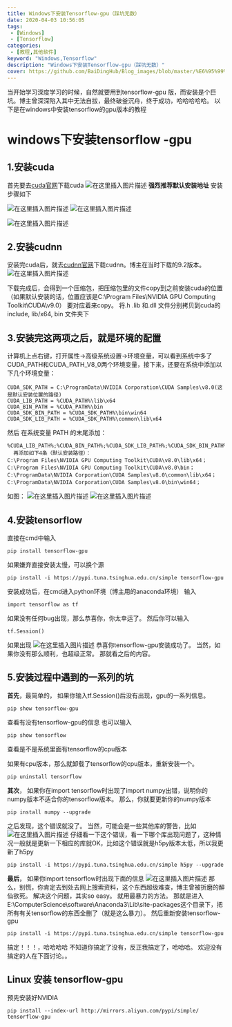 ```yaml
---
title: Windows下安装Tensorflow-gpu（踩坑无数）
date: 2020-04-03 10:56:05
tags:
 - [Windows]
 - [Tensorflow]
categories: 
 - [教程,其他软件]
keyword: "Windows,Tensorflow"
description: "Windows下安装Tensorflow-gpu（踩坑无数）"
cover: https://github.com/BaiDingHub/Blog_images/blob/master/%E6%95%99%E7%A8%8B/%E5%85%B6%E4%BB%96%E8%BD%AF%E4%BB%B6/Windows%E4%B8%8B%E5%AE%89%E8%A3%85Tensorflow-gpu%EF%BC%88%E8%B8%A9%E5%9D%91%E6%97%A0%E6%95%B0%EF%BC%89/cover.png?raw=true
---
```




当开始学习深度学习的时候，自然就要用到tensorflow-gpu
版，而安装是个巨坑。博主曾深深陷入其中无法自拔，最终破釜沉舟，终于成功，哈哈哈哈哈。
以下是在windows中安装tensorflow的gpu版本的教程
# windows下安装tensorflow -gpu
## 1.安装cuda
首先要去[cuda官网](https://developer.nvidia.com/cuda-downloads?target_os=Windows&target_arch=x86_64&target_version=10&target_type=exenetwork)下载cuda
![在这里插入图片描述](https://img-blog.csdn.net/2018100623024590?watermark/2/text/aHR0cHM6Ly9ibG9nLmNzZG4ubmV0L1N0YXJkdXN0WXU=/font/5a6L5L2T/fontsize/400/fill/I0JBQkFCMA==/dissolve/70)
**强烈推荐默认安装地址**
安装步骤如下

![在这里插入图片描述](https://img-blog.csdn.net/20181006230822553?watermark/2/text/aHR0cHM6Ly9ibG9nLmNzZG4ubmV0L1N0YXJkdXN0WXU=/font/5a6L5L2T/fontsize/400/fill/I0JBQkFCMA==/dissolve/70)
![在这里插入图片描述](https://img-blog.csdn.net/20181006230832768?watermark/2/text/aHR0cHM6Ly9ibG9nLmNzZG4ubmV0L1N0YXJkdXN0WXU=/font/5a6L5L2T/fontsize/400/fill/I0JBQkFCMA==/dissolve/70)

![在这里插入图片描述](https://img-blog.csdn.net/20181006230840256?watermark/2/text/aHR0cHM6Ly9ibG9nLmNzZG4ubmV0L1N0YXJkdXN0WXU=/font/5a6L5L2T/fontsize/400/fill/I0JBQkFCMA==/dissolve/70)

## 2.安装cudnn
安装完cuda后，就去[cudnn官网](https://developer.nvidia.com/rdp/cudnn-download)下载cudnn。博主在当时下载的9.2版本。
![在这里插入图片描述](https://img-blog.csdn.net/20181006231053801?watermark/2/text/aHR0cHM6Ly9ibG9nLmNzZG4ubmV0L1N0YXJkdXN0WXU=/font/5a6L5L2T/fontsize/400/fill/I0JBQkFCMA==/dissolve/70)

下载完成后，会得到一个压缩包，把压缩包里的文件copy到之前安装cuda的位置（如果默认安装的话，位置应该是C:\Program Files\NVIDIA GPU Computing Toolkit\CUDA\v9.0）
要对应着来copy。
将.h .lib 和.dll 文件分别拷贝到cuda的include, lib/x64, bin 文件夹下

## 3.安装完这两项之后，就是环境的配置

计算机上点右键，打开属性->高级系统设置->环境变量，可以看到系统中多了CUDA_PATH和CUDA_PATH_V8_0两个环境变量，接下来，还要在系统中添加以下几个环境变量：  


    CUDA_SDK_PATH = C:\ProgramData\NVIDIA Corporation\CUDA Samples\v8.0(这是默认安装位置的路径) 
    CUDA_LIB_PATH = %CUDA_PATH%\lib\x64  
    CUDA_BIN_PATH = %CUDA_PATH%\bin  
    CUDA_SDK_BIN_PATH = %CUDA_SDK_PATH%\bin\win64  
    CUDA_SDK_LIB_PATH = %CUDA_SDK_PATH%\common\lib\x64

然后
在系统变量 PATH 的末尾添加：  


    %CUDA_LIB_PATH%;%CUDA_BIN_PATH%;%CUDA_SDK_LIB_PATH%;%CUDA_SDK_BIN_PATH%;  
      再添加如下4条（默认安装路径）： 
    C:\Program Files\NVIDIA GPU Computing Toolkit\CUDA\v8.0\lib\x64； 
    C:\Program Files\NVIDIA GPU Computing Toolkit\CUDA\v8.0\bin； 
    C:\ProgramData\NVIDIA Corporation\CUDA Samples\v8.0\common\lib\x64； 
    C:\ProgramData\NVIDIA Corporation\CUDA Samples\v8.0\bin\win64； 

如图：
![在这里插入图片描述](https://img-blog.csdn.net/20181006231617216?watermark/2/text/aHR0cHM6Ly9ibG9nLmNzZG4ubmV0L1N0YXJkdXN0WXU=/font/5a6L5L2T/fontsize/400/fill/I0JBQkFCMA==/dissolve/70)
![在这里插入图片描述](https://img-blog.csdn.net/2018100623160879?watermark/2/text/aHR0cHM6Ly9ibG9nLmNzZG4ubmV0L1N0YXJkdXN0WXU=/font/5a6L5L2T/fontsize/400/fill/I0JBQkFCMA==/dissolve/70)

## 4.安装tensorflow
直接在cmd中输入

```
pip install tensorflow-gpu
```
如果嫌弃直接安装太慢，可以换个源

```
pip install -i https://pypi.tuna.tsinghua.edu.cn/simple tensorflow-gpu
```
安装成功后，在cmd进入python环境（博主用的anaconda环境）
输入

```
import tensorflow as tf
```
如果没有任何bug出现，那么恭喜你，你太幸运了。
然后你可以输入

```
tf.Session()
```
如果出现
![在这里插入图片描述](https://img-blog.csdn.net/20181006232540185?watermark/2/text/aHR0cHM6Ly9ibG9nLmNzZG4ubmV0L1N0YXJkdXN0WXU=/font/5a6L5L2T/fontsize/400/fill/I0JBQkFCMA==/dissolve/70)
恭喜你tensorflow-gpu安装成功了。
当然，如果你没有那么顺利，也超级正常。
那就看之后的内容。
##  5.安装过程中遇到的一系列的坑
**首先**，最简单的，
如果你输入tf.Session()后没有出现，gpu的一系列信息。

```
pip show tensorflow-gpu
```
查看有没有tensorflow-gpu的信息
也可以输入

```
pip show tensorflow
```
查看是不是系统里面有tensorflow的cpu版本

如果有cpu版本，那么就卸载了tensorflow的cpu版本，重新安装一个。

```
pip uninstall tensorflow
```

**其次**，
如果你在import tensorflow时出现了import numpy出错，说明你的numpy版本不适合你的tensorflow版本。
那么，你就要更新你的numpy版本

```
pip install numpy --upgrade
```
之后发现，这个错误就没了。
当然，可能会是一些其他库的警告，比如
![在这里插入图片描述](https://img-blog.csdn.net/2018100710034215?watermark/2/text/aHR0cHM6Ly9ibG9nLmNzZG4ubmV0L1N0YXJkdXN0WXU=/font/5a6L5L2T/fontsize/400/fill/I0JBQkFCMA==/dissolve/70)
仔细看一下这个错误，看一下哪个库出现问题了，这种情况一般就是更新一下相应的库就OK，比如这个错误就是h5py版本太低，所以我更新了h5py

```
pip install -i https://pypi.tuna.tsinghua.edu.cn/simple h5py --upgrade
```

**最后**，
如果你import tensorflow时出现下面的信息
![在这里插入图片描述](https://img-blog.csdn.net/20181006233333372?watermark/2/text/aHR0cHM6Ly9ibG9nLmNzZG4ubmV0L1N0YXJkdXN0WXU=/font/5a6L5L2T/fontsize/400/fill/I0JBQkFCMA==/dissolve/70)
那么，别慌，你肯定去到处去网上搜索资料，这个东西超级难查，博主曾被折磨的醉仙欲死。
解决这个问题，其实so easy。
就用最暴力的方法。
那就是进入E:\ComputerScience\software\Anaconda3\Lib\site-packages这个目录下，把所有有关tensorflow的东西全删了（就是这么暴力）。
然后重新安装tensorflow-gpu

```
pip install -i https://pypi.tuna.tsinghua.edu.cn/simple tensorflow-gpu
```
搞定！！！，哈哈哈哈
不知道你搞定了没有，反正我搞定了，哈哈哈。
欢迎没有搞定的人在下面讨论。。


## Linux 安装 tensorflow-gpu

预先安装好NVIDIA

    pip install --index-url http://mirrors.aliyun.com/pypi/simple/ tensorflow-gpu

